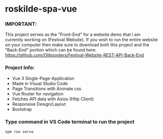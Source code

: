 # roskilde-spa-vue

### IMPORTANT:

This project serves as the "Front-End" for a website demo that I am currently working on (Festival Website). If you wish to run the entire website on your computer then make sure to download both this project and the "Back-End" portion which can be found here: https://github.com/Oliboosters/Festival-Website-REST-API-Back-End

### Project Info:

- Vue 3 Single-Page-Application
- Made in Visual Studio Code
- Page Transitions with Animate.css
- Vue Router for navigation
- Fetches API data with Axios (Http Client)
- Responsive Design/Layout
- Bootstrap

### Type command in VS Code terminal to run the project
```
npm run serve
```
